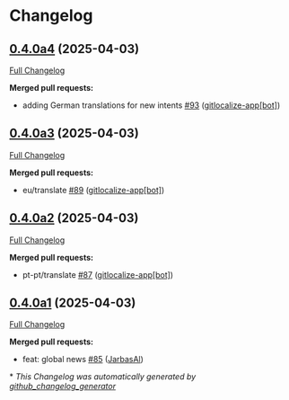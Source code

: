 # Changelog

## [0.4.0a4](https://github.com/OpenVoiceOS/ovos-skill-news/tree/0.4.0a4) (2025-04-03)

[Full Changelog](https://github.com/OpenVoiceOS/ovos-skill-news/compare/0.4.0a3...0.4.0a4)

**Merged pull requests:**

- adding German translations for new intents [\#93](https://github.com/OpenVoiceOS/ovos-skill-news/pull/93) ([gitlocalize-app[bot]](https://github.com/apps/gitlocalize-app))

## [0.4.0a3](https://github.com/OpenVoiceOS/ovos-skill-news/tree/0.4.0a3) (2025-04-03)

[Full Changelog](https://github.com/OpenVoiceOS/ovos-skill-news/compare/0.4.0a2...0.4.0a3)

**Merged pull requests:**

- eu/translate [\#89](https://github.com/OpenVoiceOS/ovos-skill-news/pull/89) ([gitlocalize-app[bot]](https://github.com/apps/gitlocalize-app))

## [0.4.0a2](https://github.com/OpenVoiceOS/ovos-skill-news/tree/0.4.0a2) (2025-04-03)

[Full Changelog](https://github.com/OpenVoiceOS/ovos-skill-news/compare/0.4.0a1...0.4.0a2)

**Merged pull requests:**

- pt-pt/translate [\#87](https://github.com/OpenVoiceOS/ovos-skill-news/pull/87) ([gitlocalize-app[bot]](https://github.com/apps/gitlocalize-app))

## [0.4.0a1](https://github.com/OpenVoiceOS/ovos-skill-news/tree/0.4.0a1) (2025-04-03)

[Full Changelog](https://github.com/OpenVoiceOS/ovos-skill-news/compare/0.3.1...0.4.0a1)

**Merged pull requests:**

- feat: global news [\#85](https://github.com/OpenVoiceOS/ovos-skill-news/pull/85) ([JarbasAl](https://github.com/JarbasAl))



\* *This Changelog was automatically generated by [github_changelog_generator](https://github.com/github-changelog-generator/github-changelog-generator)*

